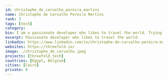 ```yaml
---
id: christophe_de_carvalho_pereira_martins
name: Christophe de Carvalho Pereira Martins
rank: 3
tags: [tech]
category:
bio: I am a passionate developer who likes to travel the world. Trying to improve the world around me using technology is one of my goals. I believe the web needs to evolve into a more decentralized and fair network. I've been involved with the development of the threefold ecosystem since it's creation and I'm contributing to the technical side of things on a daily basis.
excerpt: Passionate developer who likes to travel the world.
linkedin: https://www.linkedin.com/in/christophe-de-carvalho-pereira-martins-919504a1/
websites: https://threefold.io/
image: ./christophe_de_carvalho.jpeg
projects: [threefold_tech]
countries: [Egypt, Belgium]
cities: [Cairo]
private: 0
---
```

